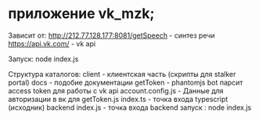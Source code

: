 # приложение vk_mzk;

Зависит от:
http://212.77.128.177:8081/getSpeech - синтез речи
https://api.vk.com/ - vk api

Запуск: node index.js

Структура каталогов:
client - клиентская часть (скрипты для stalker portal)
docs - подобие документации
getToken - phantomjs bot парсит access token для работы с vk api
account.config.js - Данные для авторизации в вк для getToken.js
index.ts - точка входа typescript (исходник) backend
index.js - точка входа backend запуск : node index.js
